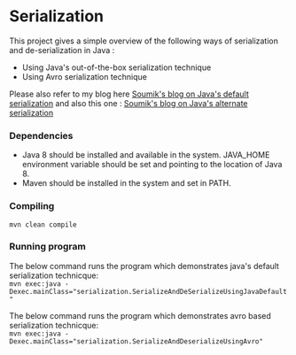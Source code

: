 # Serialization
This project gives a simple overview of the following ways of serialization and de-serialization in Java :
* Using Java's out-of-the-box serialization technique 
* Using Avro serialization technique

Please also refer to my blog here [Soumik's blog on Java's default serialization](https://msoumik78.github.io/java/2017/10/12/java-serialization.html) and also this one : [Soumik's blog on Java's alternate serialization](https://msoumik78.github.io/java/2019/01/30/Alternatives-to-Java-default-serialization.html)


### Dependencies

* Java 8 should be installed and available in the system. JAVA_HOME environment variable should be set and pointing to the location of Java 8.
* Maven should be installed in the system and set in PATH.

### Compiling

 `mvn clean compile `

### Running program

The below command runs the program which demonstrates java's default serialization technicque:                 
`mvn exec:java -Dexec.mainClass="serialization.SerializeAndDeSerializeUsingJavaDefault" `


The below command runs the program which demonstrates avro based serialization technicque:                 
`mvn exec:java -Dexec.mainClass="serialization.SerializeAndDeserializeUsingAvro" `

